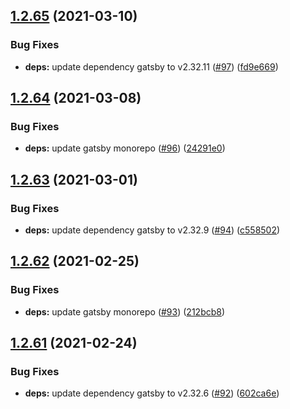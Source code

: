 ## [1.2.65](https://github.com/dds/bosabosa.org/compare/v1.2.64...v1.2.65) (2021-03-10)


### Bug Fixes

* **deps:** update dependency gatsby to v2.32.11 ([#97](https://github.com/dds/bosabosa.org/issues/97)) ([fd9e669](https://github.com/dds/bosabosa.org/commit/fd9e6699f66424cb5419b85b9fdb030f0106c784))



## [1.2.64](https://github.com/dds/bosabosa.org/compare/v1.2.63...v1.2.64) (2021-03-08)


### Bug Fixes

* **deps:** update gatsby monorepo ([#96](https://github.com/dds/bosabosa.org/issues/96)) ([24291e0](https://github.com/dds/bosabosa.org/commit/24291e096acde78ff8df25be50d0bf3ace6c3fec))



## [1.2.63](https://github.com/dds/bosabosa.org/compare/v1.2.62...v1.2.63) (2021-03-01)


### Bug Fixes

* **deps:** update dependency gatsby to v2.32.9 ([#94](https://github.com/dds/bosabosa.org/issues/94)) ([c558502](https://github.com/dds/bosabosa.org/commit/c558502715ef8c6b06f2ad2f4cf0f14cf6cc0bef))



## [1.2.62](https://github.com/dds/bosabosa.org/compare/v1.2.61...v1.2.62) (2021-02-25)


### Bug Fixes

* **deps:** update gatsby monorepo ([#93](https://github.com/dds/bosabosa.org/issues/93)) ([212bcb8](https://github.com/dds/bosabosa.org/commit/212bcb8f52d4c3ee416a3811daf075141125f7d9))



## [1.2.61](https://github.com/dds/bosabosa.org/compare/v1.2.60...v1.2.61) (2021-02-24)


### Bug Fixes

* **deps:** update dependency gatsby to v2.32.6 ([#92](https://github.com/dds/bosabosa.org/issues/92)) ([602ca6e](https://github.com/dds/bosabosa.org/commit/602ca6eddc4fe777d07f6d0b8c39df01ed69cd78))



